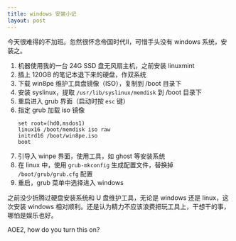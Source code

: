 ```yaml
---
title: windows 安装小记
layout: post
---
```


今天很难得的不加班。忽然很怀念帝国时代II，可惜手头没有 windows 系统，安装之。

1. 机器使用我的一台 24G SSD 盘无风扇主机，之前安装 linuxmint
2. 插上 120GB 的笔记本退下来的硬盘，作双系统
3. 下载 win8pe 维护工具盘镜像（ISO），复制到 /boot 目录下
4. 安装 syslinux，提取 `/usr/lib/syslinux/memdisk` 到 /boot 目录下
5. 重启进入 grub 界面（启动时按 `esc` 键）
6. 指定 grub 加载 iso 镜像
   ```
   set root=(hd0,msdos1)
   linux16 /boot/memdisk iso raw
   initrd16 /boot/win8pe.iso
   boot
   ```
7. 引导入 winpe 界面，使用工具，如 ghost 等安装系统
8. 在 linux 中，使用 `grub-mkconfig` 生成配置文件，替换掉 `/boot/grub/grub.cfg` 配置
9. 重启，grub 菜单中选择进入 windows

之前没少折腾过硬盘安装系统和 U 盘维护工具，无论是 windows 还是 linux，这次安装 windows 相对顺利。还是认为精力不应该浪费把玩工具上，干想干的事，哪怕是娱乐也好。

AOE2, how do you turn this on?
